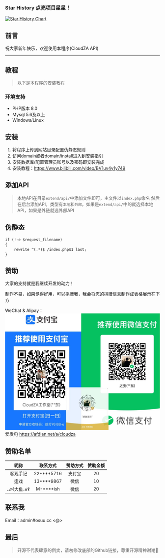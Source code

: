 ### Star History 点亮项目星星！

[![Star History Chart](https://api.star-history.com/svg?repos=iCloudZA/CloudZA_API&type=Date)](https://star-history.com/#iCloudZA/CloudZA_API&Date)

## 前言
祝大家新年快乐，欢迎使用本程序(CloudZA API)

----

## 教程
> 以下是本程序的安装教程
### 环境支持
- PHP版本 8.0
- Mysql 5.6及以上
- Windows/Linux

## 安装
1. 将程序上传到网站目录配置伪静态规则
2. 访问domain或者domain/install进入到安装指引
3. 安装数据库/配置管理员账号以及密码即安装完成
4. 安装教程：https://www.bilibili.com/video/BV1uv4y1y749

## 添加API
> 本地API在目录`extend/api/`中添加文件即可，主文件以`index.php`命名
> 然后在后台添加API，类型有`本地`和`外部`，如果是`extend/api/`中的就选择本地API，如果是外链就选外部API

## 伪静态
```nginx
if (!-e $request_filename)
{
    rewrite ^(.*)$ /index.php$1 last;
}
```
## 赞助
大家的支持就是我继续开发的动力！

制作不易，如果觉得好用，可以捐赠我，我会将您的捐赠信息制作成表格展示在下方

[//]: # (&#40;赞助方能够获得未来专业版七折优惠&#41;)

WeChat & Alipay：
![img_2.png](donation.png)
爱发电 https://afdian.net/a/cloudza

## 赞助名单
|   昵称   |    联系方式    | 赞助方式 | 赞助金额 |
|:------:|:----------:|:----:|:----:|
|  客观手记  | 22****5716 | 支付宝  |  20  |
|   逢戏   | 13****9867 |  微信  |  10  |
| ℳℓ大鱼ℳℓ | M-****ish  |  微信  |  20  |

## 联系我

Email：admin#osuu.cc <@>

## 最后

> 开源不代表肆意的倒卖，请勿修改底部的Github链接，尊重开源精神谢谢🌹